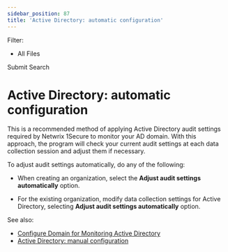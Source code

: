```yaml
---
sidebar_position: 87
title: 'Active Directory: automatic configuration'
---
```


Filter: 

* All Files

Submit Search

# Active Directory: automatic configuration

This is a recommended method of applying Active Directory audit settings required by Netwrix 1Secure to monitor your AD domain. With this approach, the program will check your current audit settings at each data collection session and adjust them if necessary.

To adjust audit settings automatically, do any of the following:

* When creating an organization, select the **Adjust audit settings automatically** option.

* For the existing organization, modify data collection settings for Active Directory, selecting **Adjust audit settings automatically** option.

See also:

* [Configure Domain for Monitoring Active Directory](ADManual "Configure Domain for Monitoring Active Directory")
* [Active Directory: manual configuration](CfgManual "Active Directory: manual configuration")